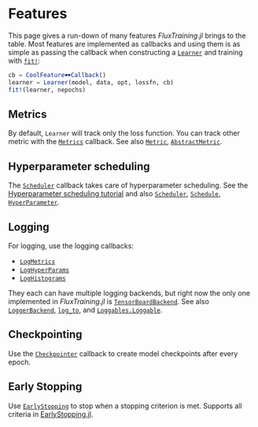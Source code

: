 # Features

This page gives a run-down of many features *FluxTraining.jl* brings to the table.  Most features are implemented as callbacks and using them is as simple as passing the callback when constructing a [`Learner`](#) and training with [`fit!`](#):

```julia
cb = CoolFeature🕶️Callback()
learner = Learner(model, data, opt, lossfn, cb)
fit!(learner, nepochs)
```

## Metrics

By default, `Learner` will track only the loss function. You can track other metric with the [`Metrics`](#) callback. See also [`Metric`](#), [`AbstractMetric`](#).

## Hyperparameter scheduling

The [`Scheduler`](#) callback takes care of hyperparameter scheduling. See the [Hyperparameter scheduling tutorial](tutorials/hyperparameters.md) and also [`Scheduler`](#), [`Schedule`](#), [`HyperParameter`](#).

## Logging

For logging, use the logging callbacks:

- [`LogMetrics`](#)
- [`LogHyperParams`](#)
- [`LogHistograms`](#)

They each can have multiple logging backends, but right now the only one implemented in *FluxTraining.jl* is [`TensorBoardBackend`](#). See also [`LoggerBackend`](#), [`log_to`](#), and [`Loggables.Loggable`](#).

## Checkpointing

Use the [`Checkpointer`](#) callback to create model checkpoints after every epoch.

## Early Stopping

Use [`EarlyStopping`](#) to stop when a stopping criterion is met. Supports all criteria in [EarlyStopping.jl](https://github.com/ablaom/EarlyStopping.jl).